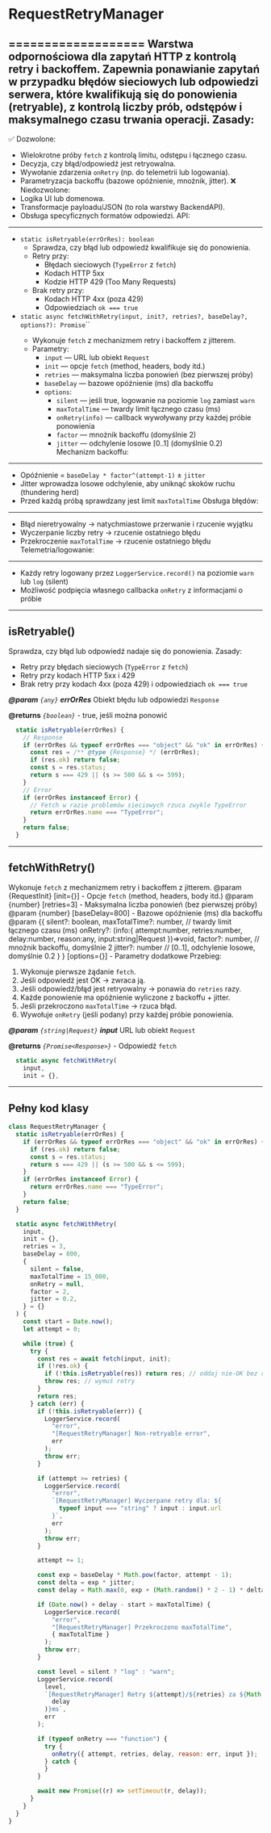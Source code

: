 # RequestRetryManager

===================
Warstwa odpornościowa dla zapytań HTTP z kontrolą retry i backoffem.
Zapewnia ponawianie zapytań w przypadku błędów sieciowych lub odpowiedzi serwera,
które kwalifikują się do ponowienia (retryable), z kontrolą liczby prób, odstępów
i maksymalnego czasu trwania operacji.
Zasady:
-------
✅ Dozwolone:
  - Wielokrotne próby `fetch` z kontrolą limitu, odstępu i łącznego czasu.
  - Decyzja, czy błąd/odpowiedź jest retryowalna.
  - Wywołanie zdarzenia `onRetry` (np. do telemetrii lub logowania).
  - Parametryzacja backoffu (bazowe opóźnienie, mnożnik, jitter).
❌ Niedozwolone:
  - Logika UI lub domenowa.
  - Transformacje payloadu/JSON (to rola warstwy BackendAPI).
  - Obsługa specyficznych formatów odpowiedzi.
API:
----
- `static isRetryable(errOrRes): boolean`
   - Sprawdza, czy błąd lub odpowiedź kwalifikuje się do ponowienia.
   - Retry przy:
       - Błędach sieciowych (`TypeError` z `fetch`)
       - Kodach HTTP 5xx
       - Kodzie HTTP 429 (Too Many Requests)
   - Brak retry przy:
       - Kodach HTTP 4xx (poza 429)
       - Odpowiedziach `ok === true`
- `static async fetchWithRetry(input, init?, retries?, baseDelay?, options?): Promise`<Response>``
   - Wykonuje `fetch` z mechanizmem retry i backoffem z jitterem.
   - Parametry:
       - `input` — URL lub obiekt `Request`
       - `init` — opcje `fetch` (method, headers, body itd.)
       - `retries` — maksymalna liczba ponowień (bez pierwszej próby)
       - `baseDelay` — bazowe opóźnienie (ms) dla backoffu
       - `options`:
           - `silent` — jeśli true, logowanie na poziomie `log` zamiast `warn`
           - `maxTotalTime` — twardy limit łącznego czasu (ms)
           - `onRetry(info)` — callback wywoływany przy każdej próbie ponowienia
           - `factor` — mnożnik backoffu (domyślnie 2)
           - `jitter` — odchylenie losowe [0..1] (domyślnie 0.2)
Mechanizm backoffu:
-------------------
 - Opóźnienie = `baseDelay * factor^(attempt-1)` ± `jitter`
 - Jitter wprowadza losowe odchylenie, aby uniknąć skoków ruchu (thundering herd)
 - Przed każdą próbą sprawdzany jest limit `maxTotalTime`
Obsługa błędów:
---------------
 - Błąd nieretryowalny → natychmiastowe przerwanie i rzucenie wyjątku
 - Wyczerpanie liczby retry → rzucenie ostatniego błędu
 - Przekroczenie `maxTotalTime` → rzucenie ostatniego błędu
Telemetria/logowanie:
---------------------
 - Każdy retry logowany przez `LoggerService.record()` na poziomie `warn` lub `log` (silent)
 - Możliwość podpięcia własnego callbacka `onRetry` z informacjami o próbie

---

## isRetryable()

Sprawdza, czy błąd lub odpowiedź nadaje się do ponowienia.
Zasady:
 - Retry przy błędach sieciowych (`TypeError` z `fetch`)
 - Retry przy kodach HTTP 5xx i 429
 - Brak retry przy kodach 4xx (poza 429) i odpowiedziach `ok === true`

**_@param_** *`{any}`* _**errOrRes**_  Obiekt błędu lub odpowiedzi `Response`

**@returns** *`{boolean}`*  - true, jeśli można ponowić

```javascript
  static isRetryable(errOrRes) {
    // Response
    if (errOrRes && typeof errOrRes === "object" && "ok" in errOrRes) {
      const res = /** @type {Response} */ (errOrRes);
      if (res.ok) return false;
      const s = res.status;
      return s === 429 || (s >= 500 && s <= 599);
    }
    // Error
    if (errOrRes instanceof Error) {
      // Fetch w razie problemów sieciowych rzuca zwykle TypeError
      return errOrRes.name === "TypeError";
    }
    return false;
  }
```

---

## fetchWithRetry()

Wykonuje `fetch` z mechanizmem retry i backoffem z jitterem.
@param {RequestInit} [init={}] - Opcje `fetch` (method, headers, body itd.)
@param {number} [retries=3] - Maksymalna liczba ponowień (bez pierwszej próby)
@param {number} [baseDelay=800] - Bazowe opóźnienie (ms) dla backoffu
@param {{
  silent?: boolean,
  maxTotalTime?: number,     // twardy limit łącznego czasu (ms)
  onRetry?: (info:{
    attempt:number,
    retries:number,
    delay:number,
    reason:any,
    input:string|Request
  })=>void,
  factor?: number,           // mnożnik backoffu, domyślnie 2
  jitter?: number            // [0..1], odchylenie losowe, domyślnie 0.2
} } [options={}] - Parametry dodatkowe
Przebieg:
 1. Wykonuje pierwsze żądanie `fetch`.
 2. Jeśli odpowiedź jest OK → zwraca ją.
 3. Jeśli odpowiedź/błąd jest retryowalny → ponawia do `retries` razy.
 4. Każde ponowienie ma opóźnienie wyliczone z backoffu + jitter.
 5. Jeśli przekroczono `maxTotalTime` → rzuca błąd.
 6. Wywołuje `onRetry` (jeśli podany) przy każdej próbie ponowienia.

**_@param_** *`{string|Request}`* _**input**_  URL lub obiekt `Request`

**@returns** *`{Promise<Response>}`*  - Odpowiedź `fetch`

```javascript
  static async fetchWithRetry(
    input,
    init = {},
```

---

## Pełny kod klasy
```javascript
class RequestRetryManager {
  static isRetryable(errOrRes) {
    if (errOrRes && typeof errOrRes === "object" && "ok" in errOrRes) {
      if (res.ok) return false;
      const s = res.status;
      return s === 429 || (s >= 500 && s <= 599);
    }
    if (errOrRes instanceof Error) {
      return errOrRes.name === "TypeError";
    }
    return false;
  }

  static async fetchWithRetry(
    input,
    init = {},
    retries = 3,
    baseDelay = 800,
    {
      silent = false,
      maxTotalTime = 15_000,
      onRetry = null,
      factor = 2,
      jitter = 0.2,
    } = {}
  ) {
    const start = Date.now();
    let attempt = 0;

    while (true) {
      try {
        const res = await fetch(input, init);
        if (!res.ok) {
          if (!this.isRetryable(res)) return res; // oddaj nie-OK bez retry — nie jest retryowalne
          throw res; // wymuś retry
        }
        return res;
      } catch (err) {
        if (!this.isRetryable(err)) {
          LoggerService.record(
            "error",
            "[RequestRetryManager] Non-retryable error",
            err
          );
          throw err;
        }

        if (attempt >= retries) {
          LoggerService.record(
            "error",
            `[RequestRetryManager] Wyczerpane retry dla: ${
              typeof input === "string" ? input : input.url
            }`,
            err
          );
          throw err;
        }

        attempt += 1;

        const exp = baseDelay * Math.pow(factor, attempt - 1);
        const delta = exp * jitter;
        const delay = Math.max(0, exp + (Math.random() * 2 - 1) * delta);

        if (Date.now() + delay - start > maxTotalTime) {
          LoggerService.record(
            "error",
            "[RequestRetryManager] Przekroczono maxTotalTime",
            { maxTotalTime }
          );
          throw err;
        }

        const level = silent ? "log" : "warn";
        LoggerService.record(
          level,
          `[RequestRetryManager] Retry ${attempt}/${retries} za ${Math.round(
            delay
          )}ms`,
          err
        );

        if (typeof onRetry === "function") {
          try {
            onRetry({ attempt, retries, delay, reason: err, input });
          } catch {
          }
        }

        await new Promise((r) => setTimeout(r, delay));
      }
    }
  }
}
```